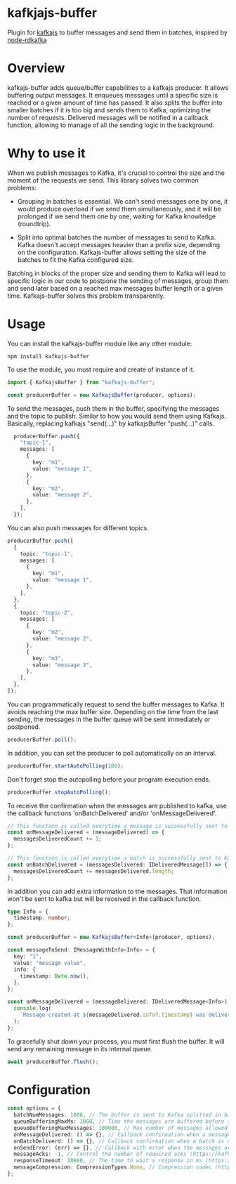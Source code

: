 # kafkjajs-buffer

Plugin for [kafkajs](https://github.com/tulios/kafkajs) to buffer messages and send them in batches, inspired by [node-rdkafka](https://github.com/Blizzard/node-rdkafka)

# Overview

kafkajs-buffer adds queue/buffer capabilities to a kafkajs producer. It allows buffering output messages. It enqueues messages until a specific size is reached or a given amount of time has passed. It also splits the buffer into smaller batches if it is too big and sends them to Kafka, optimizing the number of requests. Delivered messages will be notified in a callback function, allowing to manage of all the sending logic in the background.

# Why to use it
When we publish messages to Kafka, it's crucial to control the size and the moment of the requests we send. This library solves two common problems:

- Grouping in batches is essential. We can't send messages one by one, it would produce overload if we send them simultaneously, and it will be prolonged if we send them one by one, waiting for Kafka knowledge (roundtrip).

- Split into optimal batches the number of messages to send to Kafka. Kafka doesn't accept messages heavier than a prefix size, depending on the configuration. Kafkajs-buffer allows setting the size of the batches to fit the Kafka configured size.

Batching in blocks of the proper size and sending them to Kafka will lead to specific logic in our code to postpone the sending of messages, group them and send later based on a reached max messages buffer length or a given time. Kafkajs-buffer solves this problem transparently.

# Usage

You can install the kafkajs-buffer module like any other module:

```
npm install kafkajs-buffer
```

To use the module, you must require and create of instance of it.

```typescript
import { KafkajsBuffer } from "kafkajs-buffer";
```

```typescript
const producerBuffer = new KafkajsBuffer(producer, options);
```

To send the messages, push them in the buffer, specifying the messages and the topic to publish. Similar to how you would send them using Kafkajs. Basically, replacing kafkajs "send(...)" by kafkajsBuffer "push(...)" calls.

```typescript
  producerBuffer.push({
    "topic-1",
    messages: [
      {
        key: "m1",
        value: "message 1",
      },
      {
        key: "m2",
        value: "message 2",
      },
    ],
  });
```

You can also push messages for different topics.

```typescript
producerBuffer.push([
  {
    topic: "topic-1",
    messages: [
      {
        key: "m1",
        value: "message 1",
      },
    ],
  },
  {
    topic: "topic-2",
    messages: [
      {
        key: "m2",
        value: "message 2",
      },
      {
        key: "m3",
        value: "message 3",
      },
    ],
  },
]);
```

You can programmatically request to send the buffer messages to Kafka. It avoids reaching the max buffer size. Depending on the time from the last sending, the messages in the buffer queue will be sent immediately or postponed.

```typescript
producerBuffer.poll();
```

In addition, you can set the producer to poll automatically on an interval.

```typescript
producerBuffer.startAutoPolling(100);
```

Don't forget stop the autopolling before your program execution ends.

```typescript
producerBuffer.stopAutoPolling();
```

To receive the confirmation when the messages are published to kafka, use the callback functions 'onBatchDelivered' and/or 'onMessageDelivered'.

```typescript
// This function is called everytime a message is successfully sent to Kafka
const onMessageDelivered = (messageDelivered) => {
  messagesDeliveredCount += 1;
};
```

```typescript
// This function is called everytime a batch is successfully sent to Kafka
const onBatchDelivered = (messagesDelivered: IDeliveredMessage[]) => {
  messagesDeliveredCount += messagesDelivered.length;
};
```

In addition you can add extra information to the messages. That information won't be sent to kafka but will be received in the callback function.

```typescript
type Info = {
  timestamp: number;
};

const producerBuffer = new KafkajsBuffer<Info>(producer, options);

const messageToSend: IMessageWithInfo<Info> = {
  key: "1",
  value: "message value",
  info: {
    timestamp: Date.now(),
  },
};

const onMessageDelivered = (messageDelivered: IDeliveredMessage<Info>) => {
  console.log(
    `Message created at ${messageDelivered.info?.timestamp} was delivered to kafka`
  );
};
```

To gracefully shut down your process, you must first flush the buffer. It will send any remaining message in its internal queue.

```typescript
await producerBuffer.flush();
```

# Configuration

```typescript
const options = {
  batchNumMessages: 1000, // The buffer is sent to Kafka splitted in batches of this size.
  queueBufferingMaxMs: 1000, // Time the messages are buffered before sending. Polling actions will trigger the sending after this time.
  queueBufferingMaxMessages: 100000, // Max number of messages allowed in the buffer. When more messages are pushed it will throw an error.
  onMessageDelivered: () => {}, // Callback confirmation when a message is delivered to Kafka.
  onBatchDeliverd: () => {}, // Callback confirmation when a batch is delivered to Kafka.
  onSendError: (err) => {}, // Callback with error when the messages are tried to be sent after a poll and fail
  messageAcks: -1, // Control the number of required acks (https://kafka.js.org/docs/producing)
  responseTimeout: 30000, // The time to wait a response in ms (https://kafka.js.org/docs/producing)
  messageCompression: CompressionTypes.None, // Compression codec (https://kafka.js.org/docs/producing)
};
```
